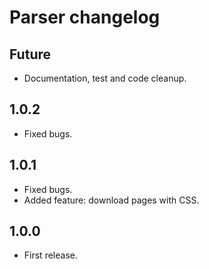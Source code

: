 # Parser changelog

## Future
* Documentation, test and code cleanup.

## 1.0.2
* Fixed bugs.

## 1.0.1
* Fixed bugs.
* Added feature: download pages with CSS.

## 1.0.0
* First release.

